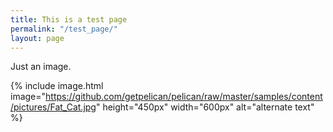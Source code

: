 ```yaml
---
title: This is a test page
permalink: "/test_page/"
layout: page
---
```




Just an image.



{% include image.html image="https://github.com/getpelican/pelican/raw/master/samples/content/pictures/Fat_Cat.jpg" height="450px" width="600px" alt="alternate text" %}
